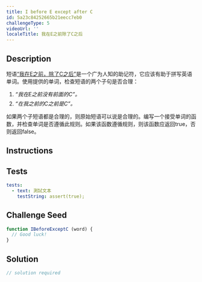 ```yaml
---
title: I before E except after C
id: 5a23c84252665b21eecc7eb0
challengeType: 5
videoUrl: ''
localeTitle: 我在E之前除了C之后
---
```


## Description
<section id="description">短语<a href="https://en.wikipedia.org/wiki/I before E except after C">“我在E之前，除了C之后”</a>是一个广为人知的助记符，它应该有助于拼写英语单词。使用提供的单词，检查短语的两个子句是否合理： <ol><li style="margin-bottom: 5px;"> <i>“我在E之前没有前面的C”。</i> </li><li> <i>“在我之前的C之前是C”。</i> </li></ol>如果两个子短语都是合理的，则原始短语可以说是合理的。编写一个接受单词的函数，并检查单词是否遵循此规则。如果该函数遵循规则，则该函数应返回true，否则返回false。 </section>

## Instructions
<section id="instructions">
</section>

## Tests
<section id='tests'>

```yml
tests:
  - text: 測試文本
    testString: assert(true);

```

</section>

## Challenge Seed
<section id='challengeSeed'>

<div id='js-seed'>

```js
function IBeforeExceptC (word) {
  // Good luck!
}

```

</div>



</section>

## Solution
<section id='solution'>

```js
// solution required
```
</section>
